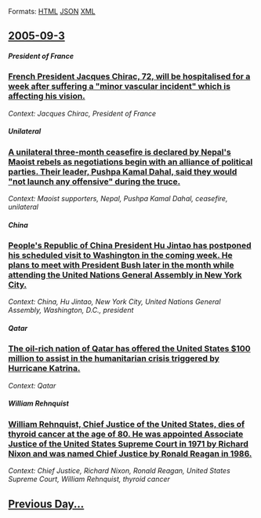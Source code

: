 
Formats: [HTML](2005/09/3/index.html)  [JSON](2005/09/3/index.json)  [XML](2005/09/3/index.xml)  

## [2005-09-3](/news/2005/09/3/index.md)

##### President of France
### [ French President Jacques Chirac, 72, will be hospitalised for a week after suffering a "minor vascular incident" which is affecting his vision. ](/news/2005/09/3/french-president-jacques-chirac-72-will-be-hospitalised-for-a-week-after-suffering-a-minor-vascular-incident-which-is-affecting-his-vis.md)
_Context: Jacques Chirac, President of France_

##### Unilateral
### [ A unilateral three-month ceasefire is declared by Nepal's Maoist rebels as negotiations begin with an alliance of political parties. Their leader, Pushpa Kamal Dahal, said they would "not launch any offensive" during the truce. ](/news/2005/09/3/a-unilateral-three-month-ceasefire-is-declared-by-nepal-s-maoist-rebels-as-negotiations-begin-with-an-alliance-of-political-parties-their.md)
_Context: Maoist supporters, Nepal, Pushpa Kamal Dahal, ceasefire, unilateral_

##### China
### [ People's Republic of China President Hu Jintao has postponed his scheduled visit to Washington in the coming week. He plans to meet with President Bush later in the month while attending the United Nations General Assembly in New York City. ](/news/2005/09/3/people-s-republic-of-china-president-hu-jintao-has-postponed-his-scheduled-visit-to-washington-in-the-coming-week-he-plans-to-meet-with-pr.md)
_Context: China, Hu Jintao, New York City, United Nations General Assembly, Washington, D.C., president_

##### Qatar
### [ The oil-rich nation of Qatar has offered the United States $100 million to assist in the humanitarian crisis triggered by Hurricane Katrina. ](/news/2005/09/3/the-oil-rich-nation-of-qatar-has-offered-the-united-states-100-million-to-assist-in-the-humanitarian-crisis-triggered-by-hurricane-katrina.md)
_Context: Qatar_

##### William Rehnquist
### [ William Rehnquist, Chief Justice of the United States, dies of thyroid cancer at the age of 80. He was appointed Associate Justice of the United States Supreme Court in 1971 by Richard Nixon and was named Chief Justice by Ronald Reagan in 1986. ](/news/2005/09/3/william-rehnquist-chief-justice-of-the-united-states-dies-of-thyroid-cancer-at-the-age-of-80-he-was-appointed-associate-justice-of-the-u.md)
_Context: Chief Justice, Richard Nixon, Ronald Reagan, United States Supreme Court, William Rehnquist, thyroid cancer_

## [Previous Day...](/news/2005/09/2/index.md)

